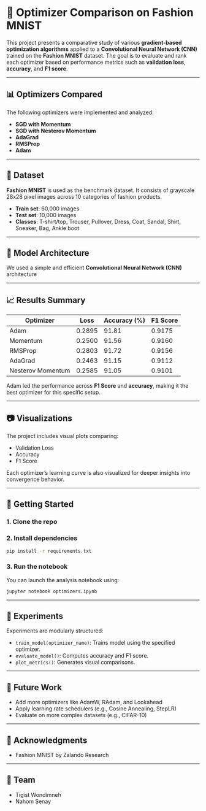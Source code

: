 # 🧠 Optimizer Comparison on Fashion MNIST

This project presents a comparative study of various **gradient-based optimization algorithms** applied to a **Convolutional Neural Network (CNN)** trained on the **Fashion MNIST** dataset. The goal is to evaluate and rank each optimizer based on performance metrics such as **validation loss**, **accuracy**, and **F1 score**.

---

## 📊 Optimizers Compared

The following optimizers were implemented and analyzed:

* **SGD with Momentum**
* **SGD with Nesterov Momentum**
* **AdaGrad**
* **RMSProp**
* **Adam**

---

## 🧾 Dataset

**Fashion MNIST** is used as the benchmark dataset. It consists of grayscale 28x28 pixel images across 10 categories of fashion products.

* **Train set**: 60,000 images
* **Test set**: 10,000 images
* **Classes**: T-shirt/top, Trouser, Pullover, Dress, Coat, Sandal, Shirt, Sneaker, Bag, Ankle boot

---

## 🧠 Model Architecture

We used a simple and efficient **Convolutional Neural Network (CNN)** architecture

---

## 📈 Results Summary

| Optimizer         | Loss   | Accuracy (%) | F1 Score |
| ----------------- | ------ | ------------ | -------- |
| Adam              | 0.2895 | 91.81        | 0.9175   |
| Momentum          | 0.2500 | 91.56        | 0.9160   |
| RMSProp           | 0.2803 | 91.72        | 0.9156   |
| AdaGrad           | 0.2463 | 91.15        | 0.9112   |
| Nesterov Momentum | 0.2585 | 91.05        | 0.9101   |

Adam led the performance across **F1 Score** and **accuracy**, making it the best optimizer for this specific setup.

---

## 📷 Visualizations

The project includes visual plots comparing:

* Validation Loss
* Accuracy
* F1 Score

Each optimizer’s learning curve is also visualized for deeper insights into convergence behavior.

---

## 🚀 Getting Started

### 1. Clone the repo

### 2. Install dependencies

```bash
pip install -r requirements.txt
```

### 3. Run the notebook

You can launch the analysis notebook using:

```bash
jupyter notebook optimizers.ipynb
```

---

## 🧪 Experiments

Experiments are modularly structured:

* `train_model(optimizer_name)`: Trains model using the specified optimizer.
* `evaluate_model()`: Computes accuracy and F1 score.
* `plot_metrics()`: Generates visual comparisons.

---

## 📌 Future Work

* Add more optimizers like AdamW, RAdam, and Lookahead
* Apply learning rate schedulers (e.g., Cosine Annealing, StepLR)
* Evaluate on more complex datasets (e.g., CIFAR-10)

---

## 🙌 Acknowledgments
* Fashion MNIST by Zalando Research
---

## 🙌 Team
* Tigist Wondimneh
* Nahom Senay


